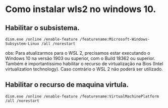 # Como instalar wls2 no windows 10.

## Habilitar o subsistema.
```
dism.exe /online /enable-feature /featurename:Microsoft-Windows-Subsystem-Linux /all /norestart
```

obs: Para atualizarmos para o WSL 2, precisamos estar executando o Windows 10 na versão 1903 ou superior, com o Build 18362 ou superior.
Também é importantíssimo habilitar o recurso de virtualização na Bios (Intel virtualization technology). Caso contrário o WSL 2 não poderá ser utilizado.

## Habilitar o recurso de maquina virtula.
```
dism.exe /online /enable-feature /featurename:VirtualMachinePlatform /all /norestart
```